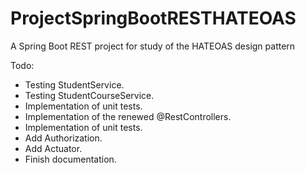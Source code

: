 # ProjectSpringBootRESTHATEOAS
A Spring Boot REST project for study of the HATEOAS design pattern

Todo:
- Testing StudentService.
- Testing StudentCourseService.
- Implementation of unit tests.
- Implementation of the renewed @RestControllers.
- Implementation of unit tests.
- Add Authorization.
- Add Actuator.
- Finish documentation.
